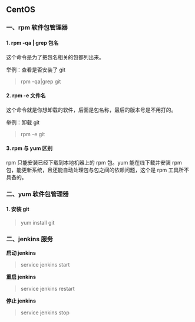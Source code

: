 ## CentOS

### 一、rpm 软件包管理器

#### 1. rpm -qa | grep 包名

这个命令是为了把包名相关的包都列出来。

举例：查看是否安装了 git

> rpm -qa|grep git

#### 2. rpm -e 文件名

这个命令就是你想卸载的软件，后面是包名称，最后的版本号是不用打的。

举例：卸载 git

> rpm -e git

#### 3. rpm 与 yum 区别

rpm 只能安装已经下载到本地机器上的 rpm 包。yum 能在线下载并安装 rpm 包，能更新系统，且还能自动处理包与包之间的依赖问题，这个是 rpm 工具所不具备的。

### 二、yum 软件包管理器

#### 1. 安装 git

> yum install git

### 二、jenkins 服务

**启动 jenkins**

> service jenkins start

**重启 jenkins**

> service jenkins restart

**停止 jenkins**

> service jenkins stop
